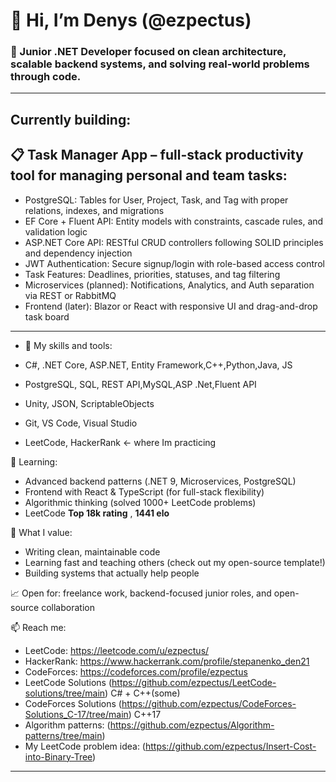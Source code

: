 # 👋 Hi, I’m Denys (@ezpectus)

### 🔧 Junior .NET Developer focused on clean architecture, scalable backend systems, and solving real-world problems through code.

--- 
  ## Currently building:

## 📋 Task Manager App – full-stack productivity tool for managing personal and team tasks:

- PostgreSQL: Tables for User, Project, Task, and Tag with proper relations, indexes, and migrations
- EF Core + Fluent API: Entity models with constraints, cascade rules, and validation logic
- ASP.NET Core API: RESTful CRUD controllers following SOLID principles and dependency injection
- JWT Authentication: Secure signup/login with role-based access control
- Task Features: Deadlines, priorities, statuses, and tag filtering
- Microservices (planned): Notifications, Analytics, and Auth separation via REST or RabbitMQ
- Frontend (later): Blazor or React with responsive UI and drag-and-drop task board


---
- 🧰 My skills and  tools:

- C#, .NET Core, ASP.NET, Entity Framework,C++,Python,Java, JS
- PostgreSQL, SQL, REST API,MySQL,ASP .Net,Fluent API
- Unity, JSON, ScriptableObjects
- Git, VS Code, Visual Studio
- LeetCode, HackerRank <- where Im practicing

🧠 Learning:
- Advanced backend patterns (.NET 9, Microservices, PostgreSQL)
- Frontend with React & TypeScript (for full-stack flexibility)
- Algorithmic thinking (solved 1000+ LeetCode problems)
- LeetCode **Top 18k rating** , **1441 elo** 

🎯 What I value:
- Writing clean, maintainable code
- Learning fast and teaching others (check out my open-source template!)
- Building systems that actually help people

📈 Open for: freelance work, backend-focused junior roles, and open-source collaboration

📫 Reach me:
- LeetCode: https://leetcode.com/u/ezpectus/
- HackerRank: https://www.hackerrank.com/profile/stepanenko_den21
- CodeForces: https://codeforces.com/profile/ezpectus
- LeetCode Solutions (https://github.com/ezpectus/LeetCode-solutions/tree/main) C# + C++(some)
- CodeForces Solutions (https://github.com/ezpectus/CodeForces-Solutions_C-17/tree/main) C++17 
- Algorithm patterns: (https://github.com/ezpectus/Algorithm-patterns/tree/main)
- My LeetCode problem idea: (https://github.com/ezpectus/Insert-Cost-into-Binary-Tree)



---
